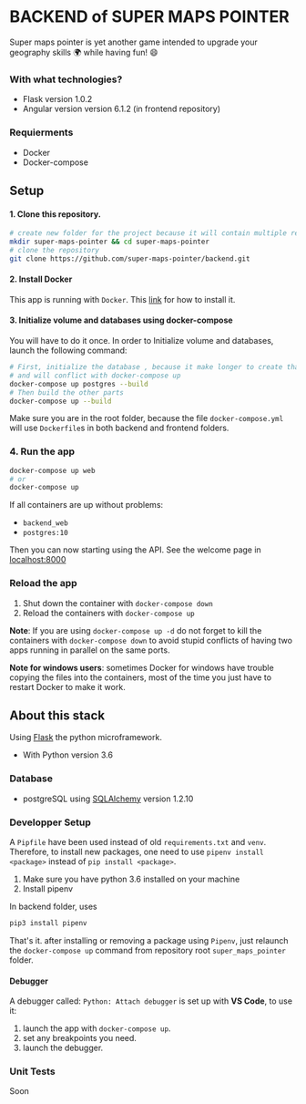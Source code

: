 # BACKEND of SUPER MAPS POINTER

Super maps pointer is yet another game intended to upgrade your geography skills :earth_africa: while having fun! :smile:

### With what technologies?

* Flask version 1.0.2
* Angular version version 6.1.2 (in frontend repository)

### Requierments

* Docker
* Docker-compose

## Setup

#### 1. Clone this repository. 

```bash
# create new folder for the project because it will contain multiple repositories
mkdir super-maps-pointer && cd super-maps-pointer
# clone the repository
git clone https://github.com/super-maps-pointer/backend.git
```

#### 2. Install Docker

This app is running with `Docker`. This [link](https://docs.docker.com/docker-for-windows/) for how to install it.

#### 3. Initialize volume and databases using docker-compose

You will have to do it once.
In order to Initialize volume and databases, launch the following command:

```bash
# First, initialize the database , because it make longer to create than the flask app
# and will conflict with docker-compose up
docker-compose up postgres --build
# Then build the other parts
docker-compose up --build
```

Make sure you are in the root folder, because the file `docker-compose.yml` will use `Dockerfile`s in both backend and frontend folders.

### 4. Run the app

```bash
docker-compose up web
# or
docker-compose up
```

If all containers are up without problems:
  - `backend_web`
  - `postgres:10`

Then you can now starting using the API. See the welcome page in [localhost:8000](http://127.0.0.1:8000)

### Reload the app

1. Shut down the container with `docker-compose down`
2. Reload the containers with `docker-compose up`

**Note**: If you are using `docker-compose up -d` do not forget to kill the containers with `docker-compose down` to avoid stupid conflicts of having two apps running in parallel on the same ports.

**Note for windows users**: sometimes Docker for windows have trouble copying the files into the containers, most of the time you just have to restart Docker to make it work.

## About this stack

Using [Flask](http://flask.pocoo.org/) the python microframework.

* With Python version 3.6

### Database

* postgreSQL using [SQLAlchemy](https://www.sqlalchemy.org/) version 1.2.10

### Developper Setup

A `Pipfile` have been used instead of old `requirements.txt` and `venv`.
Therefore, to install new packages, one need to use `pipenv install <package>` instead of `pip install <package>`.

1. Make sure you have python 3.6 installed on your machine
2. Install pipenv

In backend folder, uses
```bash
pip3 install pipenv
```

That's it. after installing or removing a package using `Pipenv`, just relaunch the `docker-compose up` command from repository root `super_maps_pointer` folder.

#### Debugger

A debugger called: `Python: Attach debugger` is set up with **VS Code**, to use it:

1. launch the app with `docker-compose up`.
2. set any breakpoints you need.
3. launch the debugger.

### Unit Tests

Soon